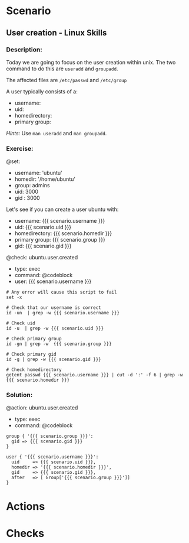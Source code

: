# Scenario
## User creation - Linux Skills
### Description:
Today we are going to focus on the user creation within unix. The two command to do this are `useradd` and `groupadd`.

The affected files are `/etc/passwd` and `/etc/group`

A user typically consists of a:

- username:
- uid:
- homedirectory:
- primary group:

_Hints:_
Use `man useradd` and `man groupadd`.

### Exercise:
@set:
- username: 'ubuntu'
- homedir: '/home/ubuntu'
- group: admins
- uid: 3000
- gid : 3000

Let's see if you can create a user ubuntu with:

- username: {{{ scenario.username }}}
- uid: {{{ scenario.uid }}}
- homedirectory: {{{ scenario.homedir }}}
- primary group: {{{ scenario.group }}}
- gid: {{{ scenario.gid }}}

@check: ubuntu.user.created
- type: exec
- command: @codeblock
- user: {{{ scenario.username }}}

```
# Any error will cause this script to fail
set -x

# Check that our username is correct
id -un  | grep -w {{{ scenario.username }}}

# Check uid
id -u  | grep -w {{{ scenario.uid }}}

# Check primary group
id -gn | grep -w  {{{ scenario.group }}}

# Check primary gid
id -g | grep -w {{{ scenario.gid }}}

# Check homedirectory
getent passwd {{{ scenario.username }}} | cut -d ':' -f 6 | grep -w {{{ scenario.homedir }}}
```

### Solution:

@action: ubuntu.user.created
- type: exec
- command: @codeblock

```
group { '{{{ scenario.group }}}':
  gid => {{{ scenario.gid }}}
}

user { '{{{ scenario.username }}}':
  uid     => {{{ scenario.uid }}},
  homedir => '{{{ scenario.homedir }}}',
  gid     => {{{ scenario.gid }}},
  after   => [ Group['{{{ scenario.group }}}']]
}

```

# Actions
# Checks
